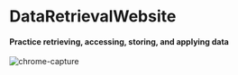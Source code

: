# DataRetrievalWebsite
#### Practice retrieving, accessing, storing, and applying data
![chrome-capture](https://user-images.githubusercontent.com/84588576/139501006-2ef8a543-4abf-4024-ad1b-f2dfb3ea4af2.gif)
